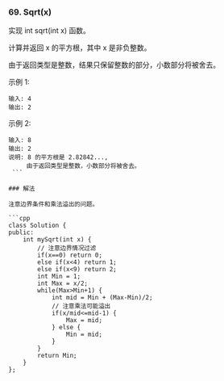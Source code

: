 ### 69. Sqrt(x)

实现 int sqrt(int x) 函数。

计算并返回 x 的平方根，其中 x 是非负整数。

由于返回类型是整数，结果只保留整数的部分，小数部分将被舍去。

示例 1:
```
输入: 4
输出: 2
```
示例 2:
```
输入: 8
输出: 2
说明: 8 的平方根是 2.82842..., 
     由于返回类型是整数，小数部分将被舍去。
 ```

### 解法

注意边界条件和乘法溢出的问题。

```cpp
class Solution {
public:
    int mySqrt(int x) {
        // 注意边界情况过滤
        if(x==0) return 0;
        else if(x<4) return 1;
        else if(x<9) return 2;
        int Min = 1;
        int Max = x/2;
        while(Max>Min+1) {
            int mid = Min + (Max-Min)/2;
            // 注意乘法可能溢出
            if(x/mid<=mid-1) {
                Max = mid;
            } else {
                Min = mid;
            }
        }
        return Min;
    }
};
```
